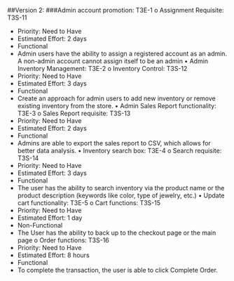 ##Version 2:
###Admin account promotion: T3E-1
o	Assignment Requisite: T3S-11 
- Priority: Need to Have
- Estimated Effort: 2 days 
-	Functional 
-	Admin users have the ability to assign a registered account as an admin. A non-admin account cannot assign itself to be an admin 
•	Admin Inventory Management: T3E-2 
o	Inventory Control: T3S-12
-	Priority: Need to Have
-	Estimated Effort: 3 days
-	Functional
-	Create an approach for admin users to add new inventory or remove existing inventory from the store.
•	Admin Sales Report functionality: T3E-3
o	Sales Report requisite: T3S-13
-	Priority: Need to Have
-	Estimated Effort: 2 days
-	Functional
-	Admins are able to export the sales report to CSV, which allows for better data analysis.
•	Inventory search box: T3E-4
o	Search requisite: T3S-14
-	Priority: Need to Have
-	Estimated Effort: 3 days
-	Functional 
-	The user has the ability to search inventory via the product name or the product description (keywords like color, type of jewelry, etc.)
•	Update cart functionality: T3E-5
o	Cart functions: T3S-15
-	Priority: Need to Have
-	Estimated Effort: 1 day
-	Non-Functional
-	The User has the ability to back up to the checkout page or the main page
o	Order functions: T3S-16
-	Priority: Need to Have
-	Estimated Effort: 8 hours 
-	Functional
-	To complete the transaction, the user is able to click Complete Order.


